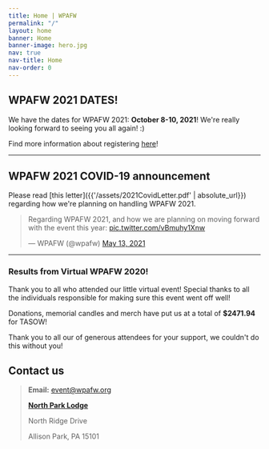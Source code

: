```yaml
---
title: Home | WPAFW
permalink: "/"
layout: home
banner: Home
banner-image: hero.jpg
nav: true
nav-title: Home
nav-order: 0
---
```


<section class="section">


# WPAFW 2021 DATES!

We have the dates for WPAFW 2021: **October 8-10, 2021**! We're really looking forward to seeing you all again! :)

Find more information about registering [here](registration)!

---

## WPAFW 2021 COVID-19 announcement 

Please read [this letter]({{'/assets/2021CovidLetter.pdf' | absolute_url}}) regarding how we're planning on handling WPAFW 2021.

<blockquote class="twitter-tweet"><p lang="en" dir="ltr">
Regarding WPAFW 2021, and how we are planning on moving forward with the event this year: <a href="https://t.co/vBmuhy1Xnw">pic.twitter.com/vBmuhy1Xnw</a></p>&mdash; WPAFW (@wpafw) <a href="https://twitter.com/wpafw/status/1392637718304337921?ref_src=twsrc%5Etfw">May 13, 2021</a>
</blockquote> 

<script async src="https://platform.twitter.com/widgets.js" charset="utf-8">
</script> 


---
</section>

<section class="section">

### Results from Virtual WPAFW 2020!

Thank you to all who attended our little virtual event! Special thanks to all the individuals responsible for making sure this event went off well!

Donations, memorial candles and merch have put us at a total of **$2471.94** for TASOW!

Thank you to all our of generous attendees for your support, we couldn't do this without you!

</section>

<section class="section">

## Contact us

> **Email:** [event@wpafw.org](mailto:event@wpafw.org)
>
> [**North Park Lodge**](https://goo.gl/maps/o1S7uUwtQZ2aN6wi9)
>
> North Ridge Drive
>
> Allison Park, PA 15101


</section>
